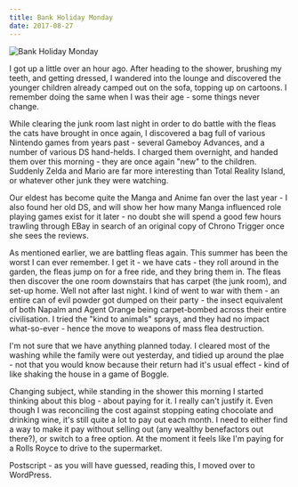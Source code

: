 ```yaml
---
title: Bank Holiday Monday
date: 2017-08-27
---
```


![Bank Holiday Monday](https://source.unsplash.com/di8ognBauG0/1600x900)

I got up a little over an hour ago. After heading to the shower, brushing my teeth, and getting dressed, I wandered into the lounge and discovered the younger children already camped out on the sofa, topping up on cartoons. I remember doing the same when I was their age - some things never change.

While clearing the junk room last night in order to do battle with the fleas the cats have brought in once again, I discovered a bag full of various Nintendo games from years past - several Gameboy Advances, and a number of various DS hand-helds. I charged them overnight, and handed them over this morning - they are once again "new" to the children. Suddenly Zelda and Mario are far more interesting than Total Reality Island, or whatever other junk they were watching.

Our eldest has become quite the Manga and Anime fan over the last year - I also found her old DS, and will show her how many Manga influenced role playing games exist for it later - no doubt she will spend a good few hours trawling through EBay in search of an original copy of Chrono Trigger once she sees the reviews.

As mentioned earlier, we are battling fleas again. This summer has been the worst I can ever remember. I get it - we have cats - they roll around in the garden, the fleas jump on for a free ride, and they bring them in. The fleas then discover the one room downstairs that has carpet (the junk room), and set-up home. Well not after last night. I kind of went to war with them - an entire can of evil powder got dumped on their party - the insect equivalent of both Napalm and Agent Orange being carpet-bombed across their entire civilisation. I tried the "kind to animals" sprays, and they had no impact what-so-ever - hence the move to weapons of mass flea destruction.

I'm not sure that we have anything planned today. I cleared most of the washing while the family were out yesterday, and tidied up around the plae - not that you would know because their return had it's usual effect - kind of like shaking the house in a game of Boggle.

Changing subject, while standing in the shower this morning I started thinking about this blog - about paying for it. I really can't justify it. Even though I was reconciling the cost against stopping eating chocolate and drinking wine, it's still quite a lot to pay out each month. I need to either find a way to make it pay without selling out (any wealthy benefactors out there?), or switch to a free option. At the moment it feels like I'm paying for a Rolls Royce to drive to the supermarket.

Postscript - as you will have guessed, reading this, I moved over to WordPress.